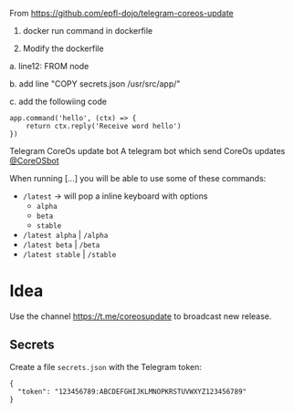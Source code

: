 From https://github.com/epfl-dojo/telegram-coreos-update

1. docker run command in dockerfile

2. Modify the dockerfile

a. line12: FROM node

b. add line "COPY secrets.json /usr/src/app/"

c. add the followiing code
```
app.command('hello', (ctx) => {
    return ctx.reply('Receive word hello')
})
```


Telegram CoreOs update bot
A telegram bot which send CoreOs updates [@CoreOSbot](https://t.me/CoreOSbot)

When running [...] you will be able to use some of these commands:
  * `/latest` → will pop a inline keyboard with options
    * `alpha`
    * `beta`
    * `stable`
  * `/latest alpha` | `/alpha`
  * `/latest beta` | `/beta`
  * `/latest stable` | `/stable`

# Idea
Use the channel https://t.me/coreosupdate to broadcast new release.

## Secrets
Create a file `secrets.json` with the Telegram token:
```
{           
  "token": "123456789:ABCDEFGHIJKLMNOPKRSTUVWXYZ123456789"
}
```
